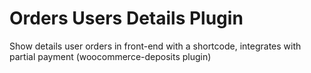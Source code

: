 # Orders Users Details Plugin

Show details user orders in front-end with a shortcode, integrates with partial payment (woocommerce-deposits plugin)